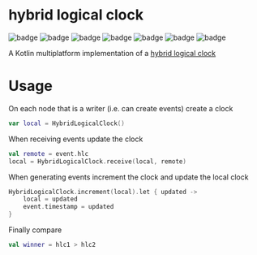 # hybrid logical clock

![badge][badge-android]
![badge][badge-jvm]
![badge][badge-js]
![badge][badge-ios]
![badge][badge-linux]
![badge][badge-windows]
![badge][badge-mac]

A Kotlin multiplatform implementation of a [hybrid logical clock](https://cse.buffalo.edu/tech-reports/2014-04.pdf)

# Usage

On each node that is a writer (i.e. can create events) create a clock

```kotlin
var local = HybridLogicalClock()
```

When receiving events update the clock

```kotlin
val remote = event.hlc
local = HybridLogicalClock.receive(local, remote)
```

When generating events increment the clock and update the local clock

```kotlin
HybridLogicalClock.increment(local).let { updated ->
    local = updated
    event.timestamp = updated 
}
```
Finally compare 
```kotlin
val winner = hlc1 > hlc2
```

[badge-android]: http://img.shields.io/badge/-android-6EDB8D.svg?style=flat
[badge-jvm]: http://img.shields.io/badge/-jvm-DB413D.svg?style=flat
[badge-js]: http://img.shields.io/badge/-js-F8DB5D.svg?style=flat
[badge-linux]: http://img.shields.io/badge/-linux-2D3F6C.svg?style=flat
[badge-windows]: http://img.shields.io/badge/-windows-4D76CD.svg?style=flat
[badge-ios]: http://img.shields.io/badge/-ios-CDCDCD.svg?style=flat
[badge-mac]: http://img.shields.io/badge/-macos-111111.svg?style=flat